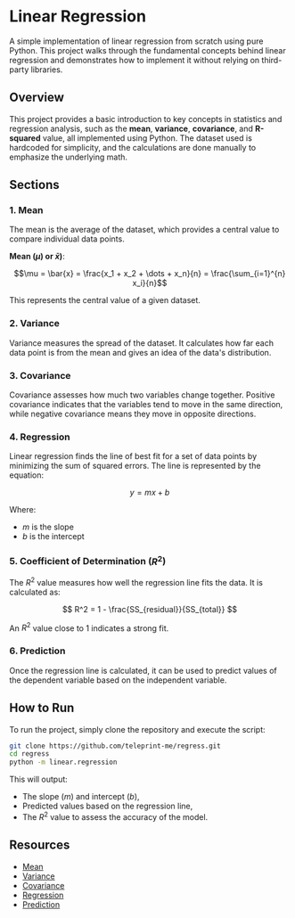 # Linear Regression

A simple implementation of linear regression from scratch using pure Python. This project walks through the fundamental concepts behind linear regression and demonstrates how to implement it without relying on third-party libraries.

## Overview

This project provides a basic introduction to key concepts in statistics and regression analysis, such as the **mean**, **variance**, **covariance**, and **R-squared** value, all implemented using Python. The dataset used is hardcoded for simplicity, and the calculations are done manually to emphasize the underlying math.

## Sections

### 1. Mean
The mean is the average of the dataset, which provides a central value to compare individual data points.

**Mean ($\mu$) or $\bar{x}$)**:

$$\mu = \bar{x} = \frac{x_1 + x_2 + \dots + x_n}{n} = \frac{\sum_{i=1}^{n} x_i}{n}$$

This represents the central value of a given dataset.

### 2. Variance
Variance measures the spread of the dataset. It calculates how far each data point is from the mean and gives an idea of the data's distribution.

### 3. Covariance
Covariance assesses how much two variables change together. Positive covariance indicates that the variables tend to move in the same direction, while negative covariance means they move in opposite directions.

### 4. Regression
Linear regression finds the line of best fit for a set of data points by minimizing the sum of squared errors. The line is represented by the equation:

$$y = mx + b$$

Where:
- $m$ is the slope
- $b$ is the intercept

### 5. Coefficient of Determination ($R^2$)
The $R^2$ value measures how well the regression line fits the data. It is calculated as:

$$ R^2 = 1 - \frac{SS_{residual}}{SS_{total}} $$

An $R^2$ value close to 1 indicates a strong fit.

### 6. Prediction
Once the regression line is calculated, it can be used to predict values of the dependent variable based on the independent variable.

## How to Run

To run the project, simply clone the repository and execute the script:

```sh
git clone https://github.com/teleprint-me/regress.git
cd regress
python -m linear.regression
```

This will output:
- The slope ($m$) and intercept ($b$),
- Predicted values based on the regression line,
- The $R^2$ value to assess the accuracy of the model.

## Resources

- [Mean](https://byjus.com/maths/mean/)
- [Variance](https://byjus.com/maths/variance/)
- [Covariance](https://byjus.com/maths/covariance/)
- [Regression](https://stats.libretexts.org/Courses/Las_Positas_College/Math_40%3A_Statistics_and_Probability/10%3A_Correlation_and_Regression/10.02%3A_The_Regression_Equation)
- [Prediction](https://stats.libretexts.org/Courses/Las_Positas_College/Math_40%3A_Statistics_and_Probability/10%3A_Correlation_and_Regression/10.02%3A_The_Regression_Equation/10.2.01%3A_Prediction)
